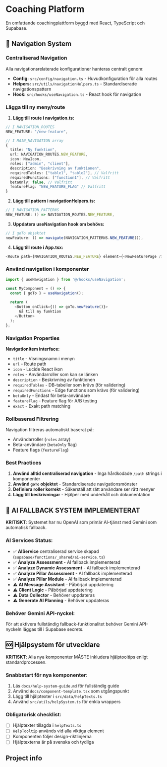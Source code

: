 # Coaching Platform

En omfattande coachingplattform byggd med React, TypeScript och Supabase.

## 🧭 Navigation System

### Centraliserad Navigation

Alla navigationsrelaterade konfigurationer hanteras centralt genom:
- **Config:** `src/config/navigation.ts` - Huvudkonfiguration för alla routes
- **Helpers:** `src/utils/navigationHelpers.ts` - Standardiserade navigationspattern
- **Hook:** `src/hooks/useNavigation.ts` - React hook för navigation

### Lägga till ny meny/route

1. **Lägg till route i navigation.ts:**
```typescript
// I NAVIGATION_ROUTES
NEW_FEATURE: "/new-feature",

// I MAIN_NAVIGATION array
{
  title: "Ny funktion",
  url: NAVIGATION_ROUTES.NEW_FEATURE,
  icon: NewIcon,
  roles: ["admin", "client"],
  description: "Beskrivning av funktionen",
  requiredTables: ["table1", "table2"], // Valfritt
  requiredFunctions: ["function1"], // Valfritt
  betaOnly: false, // Valfritt
  featureFlag: "NEW_FEATURE_FLAG" // Valfritt
}
```

2. **Lägg till pattern i navigationHelpers.ts:**
```typescript
// I NAVIGATION_PATTERNS
NEW_FEATURE: () => NAVIGATION_ROUTES.NEW_FEATURE,
```

3. **Uppdatera useNavigation hook om behövs:**
```typescript
// I goTo objektet
newFeature: () => navigate(NAVIGATION_PATTERNS.NEW_FEATURE()),
```

4. **Lägg till route i App.tsx:**
```typescript
<Route path={NAVIGATION_ROUTES.NEW_FEATURE} element={<NewFeaturePage />} />
```

### Använd navigation i komponenter

```typescript
import { useNavigation } from '@/hooks/useNavigation';

const MyComponent = () => {
  const { goTo } = useNavigation();
  
  return (
    <Button onClick={() => goTo.newFeature()}>
      Gå till ny funktion
    </Button>
  );
};
```

### Navigation Properties

**NavigationItem interface:**
- `title` - Visningsnamn i menyn
- `url` - Route path
- `icon` - Lucide React ikon
- `roles` - Användarroller som kan se länken
- `description` - Beskrivning av funktionen
- `requiredTables` - DB-tabeller som krävs (för validering)
- `requiredFunctions` - Edge functions som krävs (för validering)
- `betaOnly` - Endast för beta-användare
- `featureFlag` - Feature flag för A/B testing
- `exact` - Exakt path matching

### Rollbaserad Filtrering

Navigation filtreras automatiskt baserat på:
- Användarroller (`roles` array)
- Beta-användare (`betaOnly` flag)
- Feature flags (`featureFlag`)

### Best Practices

1. **Använd alltid centraliserad navigation** - Inga hårdkodade `/path` strings i komponenter
2. **Använd `goTo` objektet** - Standardiserade navigationsmönster
3. **Definiera roller korrekt** - Säkerställ att rätt användare ser rätt menyer
4. **Lägg till beskrivningar** - Hjälper med underhåll och dokumentation

## 🤖 AI FALLBACK SYSTEM IMPLEMENTERAT

**KRITISKT**: Systemet har nu OpenAI som primär AI-tjänst med Gemini som automatisk fallback.

### AI Services Status:
- ✅ **AIService** centraliserad service skapad (`supabase/functions/_shared/ai-service.ts`)
- ✅ **Analyze Assessment** - AI fallback implementerad
- ✅ **Analyze Dynamic Assessment** - AI fallback implementerad  
- ✅ **Analyze Pillar Assessment** - AI fallback implementerad
- ✅ **Analyze Pillar Module** - AI fallback implementerad
- ⚠️ **AI Message Assistant** - Påbörjad uppdatering
- ⚠️ **Client Logic** - Påbörjad uppdatering
- ⚠️ **Data Collector** - Behöver uppdateras
- ⚠️ **Generate AI Planning** - Behöver uppdateras

### Behöver Gemini API-nyckel:
För att aktivera fullständig fallback-funktionalitet behöver Gemini API-nyckeln läggas till i Supabase secrets.

## 🆘 Hjälpsystem för utvecklare

**KRITISKT**: Alla nya komponenter MÅSTE inkludera hjälptooltips enligt standardprocessen.

### Snabbstart för nya komponenter:
1. Läs `docs/help-system-guide.md` för fullständig guide  
2. Använd `docs/component-template.tsx` som utgångspunkt
3. Lägg till hjälptexter i `src/data/helpTexts.ts`
4. Använd `src/utils/helpSystem.ts` för enkla wrappers

### Obligatorisk checklist:
- [ ] Hjälptexter tillagda i `helpTexts.ts`
- [ ] `HelpTooltip` används vid alla viktiga element  
- [ ] Komponenten följer design-riktlinjerna
- [ ] Hjälptexterna är på svenska och tydliga

## Project info